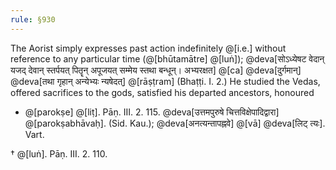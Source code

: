 ```yaml
---
rule: §930
---
```


The Aorist simply expresses past action indefinitely @[i.e.] without reference to any particular time (@[bhūtamātre] @[luṅ]); @deva[सोऽध्येषट वेदान् यजद् देवान् स्तर्पयत् पितॄन् अपूजयत् सम्मेय स्तथा बन्धून्। अभ्यरक्षत] @[ca] @deva[दुर्गमान्] @deva[तथा गृहान् अन्येभ्यः न्यषेदत्] @[rāṣṭram] (Bhaṭṭi. I. 2.) He studied the Vedas, offered sacrifices to the gods, satisfied his departed ancestors, honoured

- @[parokṣe] @[liṭ]. Pāṇ. III. 2. 115. @deva[उत्तमपुरुषे चित्तविक्षेपादिद्वारा] @[parokṣabhāvaḥ]. (Sid. Kau.); @deva[अनत्यन्तापह्नवे] @[vā] @deva[लिट् त्यः]. Vart.

† @[luṅ]. Pāṇ. III. 2. 110.